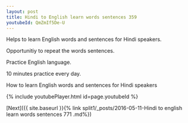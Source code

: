 ```yaml
---
layout: post
title: Hindi to English learn words sentences 359 
youtubeId: QmZmIf5De-U
---
```

 
 
Helps to learn English words and sentences for Hindi speakers.

Opportunitiy to repeat the words sentences. 

Practice English language. 
 
10 minutes practice every day. 
 
How to learn English words and sentences for Hindi speakers 
 
{% include youtubePlayer.html id=page.youtubeId %}
 
 
[Next]({{ site.baseurl }}{% link  split1/_posts/2016-05-11-Hindi to english learn words sentences 771 .md%})
 
